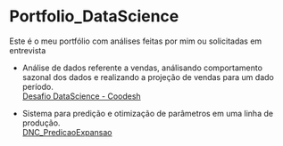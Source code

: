 # Portfolio_DataScience
Este é o meu portfólio com análises feitas por mim ou solicitadas em entrevista

* Análise de dados referente a vendas, análisando comportamento sazonal dos dados e realizando a projeção de vendas para um dado período.<br>
[Desafio DataScience - Coodesh](https://github.com/EZanghi/Portfolio_DataScience/tree/main/Challenge_Analise_Vendas)

* Sistema para predição e otimização de parâmetros em uma linha de produção.<br>
[DNC_PredicaoExpansao](https://github.com/EZanghi/Portfolio_DataScience/tree/main/DNC_PredicaoExpansao)
